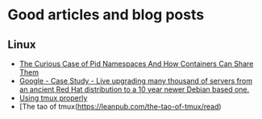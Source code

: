 # Good articles and blog posts

## Linux
* [The Curious Case of Pid Namespaces And How Containers Can Share Them](https://hackernoon.com/the-curious-case-of-pid-namespaces-1ce86b6bc900)
* [Google - Case Study - Live upgrading many thousand of servers from an ancient Red Hat distribution to a 10 year newer Debian based one.](http://marc.merlins.org/linux/talks/ProdNG-LISA/ProdNG.pdf)
* [Using tmux properly](http://danielallendeutsch.com/blog/16-using-tmux-properly.html)
* [The tao of tmux(https://leanpub.com/the-tao-of-tmux/read)


